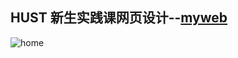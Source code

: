 ## HUST 新生实践课网页设计--[myweb](https://nuyoahwjl.github.io/wjl-home/)
![home](https://cdn.jsdelivr.net/gh//Nuyoahwjl/wjl-home/homepage.png)
